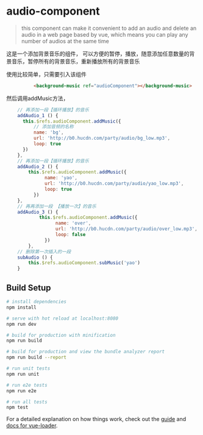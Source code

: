 # audio-component

> this component can make it convenient to add an audio and delete an audio in a web page based by vue, which means you can play any number of audios at the same time


这是一个添加背景音乐的组件，
可以方便的暂停，播放，随意添加任意数量的背景音乐，暂停所有的背景音乐，重新播放所有的背景音乐

使用比较简单，只需要引入该组件
```html
          <background-music ref="audioComponent"></background-music>

```
然后调用addMusic方法，

```javascript
    // 再添加一段【循环播放】的音乐
    addAudio_1 () {
      this.$refs.audioComponent.addMusic({
          // 添加音频的名称
          name: 'bg',
          url: 'http://b0.hucdn.com/party/audio/bg_low.mp3',
          loop: true
      })
    },
    // 再添加一段【循环播放】的音乐
    addAudio_2 () {
  		this.$refs.audioComponent.addMusic({
			  name: 'yao',
			  url: 'http://b0.hucdn.com/party/audio/yao_low.mp3',
			  loop: true
		  })
    },
    // 再再添加一段 【播放一次】的音乐
    addAudio_3 () {
      		this.$refs.audioComponent.addMusic({
    			  name: 'over',
    			  url: 'http://b0.hucdn.com/party/audio/over_low.mp3',
    			  loop: false
    		  })
        },
    // 删除第一次插入的一段    
    subAudio () {
	    this.$refs.audioComponent.subMusic('yao')
    }
```


## Build Setup

``` bash
# install dependencies
npm install

# serve with hot reload at localhost:8080
npm run dev

# build for production with minification
npm run build

# build for production and view the bundle analyzer report
npm run build --report

# run unit tests
npm run unit

# run e2e tests
npm run e2e

# run all tests
npm test
```

For a detailed explanation on how things work, check out the [guide](http://vuejs-templates.github.io/webpack/) and [docs for vue-loader](http://vuejs.github.io/vue-loader).
